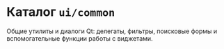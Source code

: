 # Каталог `ui/common`

Общие утилиты и диалоги Qt: делегаты, фильтры, поисковые формы и вспомогательные функции работы с виджетами.
